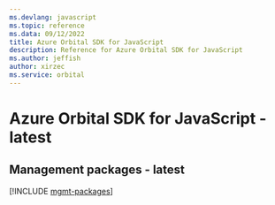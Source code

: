 ```yaml
---
ms.devlang: javascript
ms.topic: reference
ms.data: 09/12/2022
title: Azure Orbital SDK for JavaScript
description: Reference for Azure Orbital SDK for JavaScript
ms.author: jeffish
author: xirzec
ms.service: orbital
---
```

# Azure Orbital SDK for JavaScript - latest

## Management packages - latest
[!INCLUDE [mgmt-packages](orbital-mgmt-index.md)]